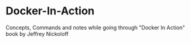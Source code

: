 # Docker-In-Action
Concepts, Commands and notes while going through "Docker In Action" book by Jeffrey Nickoloff
